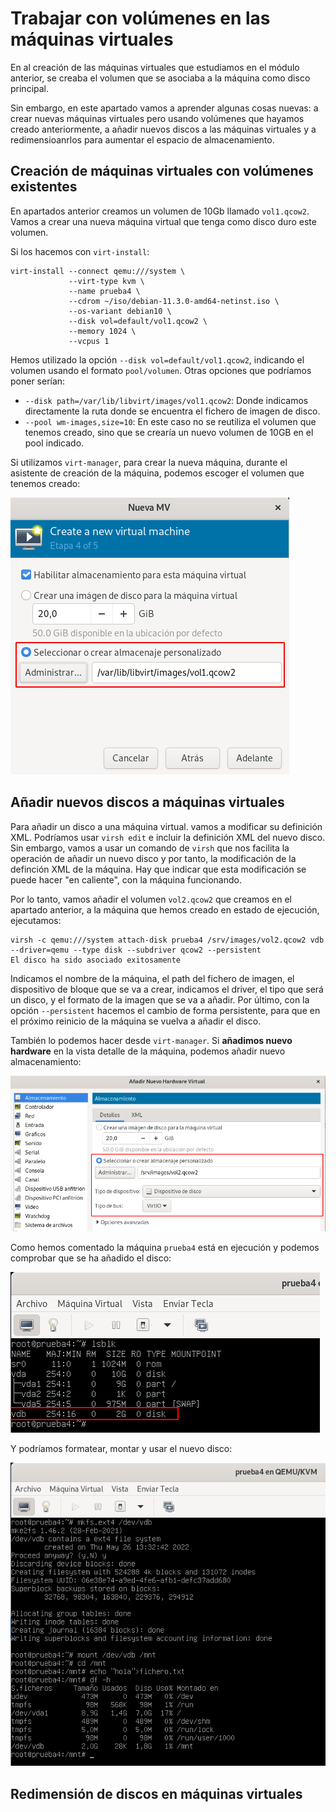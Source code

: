 # Trabajar con volúmenes en las máquinas virtuales

En al creación de las máquinas virtuales que estudiamos en el módulo anterior, se creaba el volumen que se asociaba a la máquina como disco principal.

Sin embargo, en este apartado vamos a aprender algunas cosas nuevas: a crear nuevas máquinas virtuales pero usando volúmenes que hayamos creado anteriormente, a añadir nuevos discos a las máquinas virtuales y a redimensioanrlos para aumentar el espacio de almacenamiento.

## Creación de máquinas virtuales con volúmenes existentes

En apartados anterior creamos un volumen de 10Gb llamado `vol1.qcow2`. Vamos a crear una nueva máquina virtual que tenga como disco duro este volumen.

Si los hacemos con `virt-install`:

```
virt-install --connect qemu:///system \
			 --virt-type kvm \
			 --name prueba4 \
			 --cdrom ~/iso/debian-11.3.0-amd64-netinst.iso \
			 --os-variant debian10 \
			 --disk vol=default/vol1.qcow2 \
			 --memory 1024 \
			 --vcpus 1
```			 

Hemos utilizado la opción `--disk vol=default/vol1.qcow2`, indicando el volumen usando el formato `pool/volumen`. Otras opciones que podríamos poner serían:

* `--disk path=/var/lib/libvirt/images/vol1.qcow2`: Donde indicamos directamente la ruta donde se encuentra el fichero de imagen de disco.
* `--pool wm-images,size=10`: En este caso no se reutiliza el volumen que tenemos creado, sino que se crearía un nuevo volumen de 10GB en el pool indicado.

Si utilizamos `virt-manager`, para crear la nueva máquina, durante el asistente de creación de la máquina, podemos escoger el volumen que tenemos creado:

![volumen](img/volumen4.png)

## Añadir nuevos discos a máquinas virtuales

Para añadir un disco a una máquina virtual. vamos a modificar su definición XML. Podríamos usar `virsh edit` e incluir la definición XML del nuevo disco. Sin embargo, vamos a usar un comando de `virsh` que nos facilita la operación de añadir un nuevo disco y por tanto, la modificación de la definción XML de la máquina. Hay que indicar que esta modificación se puede hacer "en caliente", con la máquina funcionando.

Por lo tanto, vamos añadir el volumen `vol2.qcow2` que creamos en el apartado anterior, a la máquina que hemos creado en estado de ejecución, ejecutamos:

```
virsh -c qemu:///system attach-disk prueba4 /srv/images/vol2.qcow2 vdb --driver=qemu --type disk --subdriver qcow2 --persistent
El disco ha sido asociado exitosamente
```

Indicamos el nombre de la máquina, el path del fichero de imagen, el dispositivo de bloque que se va a crear, indicamos el driver, el tipo que será un disco, y el formato de la imagen que se va a añadir. Por último, con la opción `--persistent` hacemos el cambio de forma persistente, para que en el próximo reinicio de la máquina se vuelva a añadir el disco.

También lo podemos hacer desde `virt-manager`. Si **añadimos nuevo hardware** en la vista detalle de la máquina, podemos añadir nuevo almacenamiento:

![volumen](img/volumen5.png)

Como hemos comentado la máquina `prueba4` está en ejecución y podemos comprobar que se ha añadido el disco:

![volumen](img/volumen6.png)

Y podríamos formatear, montar y usar el nuevo disco:

![volumen](img/volumen7.png)



## Redimensión de discos en máquinas virtuales
